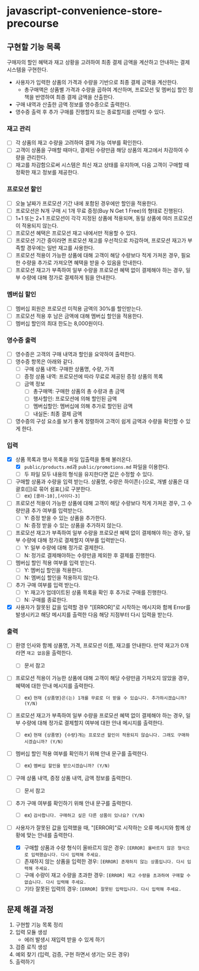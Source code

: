 # javascript-convenience-store-precourse

## 구현할 기능 목록

구매자의 할인 혜택과 재고 상황을 고려하여 최종 결제 금액을 계산하고 안내하는 결제 시스템을 구현한다.

- 사용자가 입력한 상품의 가격과 수량을 기반으로 최종 결제 금액을 계산한다.
  - 총구매액은 상품별 가격과 수량을 곱하여 계산하며, 프로모션 및 멤버십 할인 정책을 반영하여 최종 결제 금액을 산출한다.
- 구매 내역과 산출한 금액 정보를 영수증으로 출력한다.
- 영수증 출력 후 추가 구매를 진행할지 또는 종료할지를 선택할 수 있다.

### **재고 관리**

- [ ] 각 상품의 재고 수량을 고려하여 결제 가능 여부를 확인한다.
- [ ] 고객이 상품을 구매할 때마다, 결제된 수량만큼 해당 상품의 재고에서 차감하여 수량을 관리한다.
- [ ] 재고를 차감함으로써 시스템은 최신 재고 상태를 유지하며, 다음 고객이 구매할 때 정확한 재고 정보를 제공한다.

### **프로모션 할인**

- [ ] 오늘 날짜가 프로모션 기간 내에 포함된 경우에만 할인을 적용한다.
- [ ] 프로모션은 N개 구매 시 1개 무료 증정(Buy N Get 1 Free)의 형태로 진행된다.
- [ ] 1+1 또는 2+1 프로모션이 각각 지정된 상품에 적용되며, 동일 상품에 여러 프로모션이 적용되지 않는다.
- [ ] 프로모션 혜택은 프로모션 재고 내에서만 적용할 수 있다.
- [ ] 프로모션 기간 중이라면 프로모션 재고를 우선적으로 차감하며, 프로모션 재고가 부족할 경우에는 일반 재고를 사용한다.
- [ ] 프로모션 적용이 가능한 상품에 대해 고객이 해당 수량보다 적게 가져온 경우, 필요한 수량을 추가로 가져오면 혜택을 받을 수 있음을 안내한다.
- [ ] 프로모션 재고가 부족하여 일부 수량을 프로모션 혜택 없이 결제해야 하는 경우, 일부 수량에 대해 정가로 결제하게 됨을 안내한다.

### **멤버십 할인**

- [ ] 멤버십 회원은 프로모션 미적용 금액의 30%를 할인받는다.
- [ ] 프로모션 적용 후 남은 금액에 대해 멤버십 할인을 적용한다.
- [ ] 멤버십 할인의 최대 한도는 8,000원이다.

### **영수증 출력**

- [ ] 영수증은 고객의 구매 내역과 할인을 요약하여 출력한다.
- [ ] 영수증 항목은 아래와 같다.
  - [ ] 구매 상품 내역: 구매한 상품명, 수량, 가격
  - [ ] 증정 상품 내역: 프로모션에 따라 무료로 제공된 증정 상품의 목록
  - [ ] 금액 정보
    - [ ] 총구매액: 구매한 상품의 총 수량과 총 금액
    - [ ] 행사할인: 프로모션에 의해 할인된 금액
    - [ ] 멤버십할인: 멤버십에 의해 추가로 할인된 금액
    - [ ] 내실돈: 최종 결제 금액
- [ ] 영수증의 구성 요소를 보기 좋게 정렬하여 고객이 쉽게 금액과 수량을 확인할 수 있게 한다.

### 입력

- [x] 상품 목록과 행사 목록을 파일 입출력을 통해 불러온다.
  - [x] `public/products.md`과 `public/promotions.md` 파일을 이용한다.
  - [ ] 두 파일 모두 내용의 형식을 유지한다면 값은 수정할 수 있다.
- [ ] 구매할 상품과 수량을 입력 받는다. 상품명, 수량은 하이픈(-)으로, 개별 상품은 대괄호([])로 묶어 쉼표(,)로 구분한다.
  - [ ] ex) `[콜라-10],[사이다-3]`
- [ ] 프로모션 적용이 가능한 상품에 대해 고객이 해당 수량보다 적게 가져온 경우, 그 수량만큼 추가 여부를 입력받는다.
  - [ ] Y: 증정 받을 수 있는 상품을 추가한다.
  - [ ] N: 증정 받을 수 있는 상품을 추가하지 않는다.
- [ ] 프로모션 재고가 부족하여 일부 수량을 프로모션 혜택 없이 결제해야 하는 경우, 일부 수량에 대해 정가로 결제할지 여부를 입력받는다.
  - [ ] Y: 일부 수량에 대해 정가로 결제한다.
  - [ ] N: 정가로 결제해야하는 수량만큼 제외한 후 결제를 진행한다.
- [ ] 멤버십 할인 적용 여부를 입력 받는다.
  - [ ] Y: 멤버십 할인을 적용한다.
  - [ ] N: 멤버십 할인을 적용하지 않는다.
- [ ] 추가 구매 여부를 입력 받는다.
  - [ ] Y: 재고가 업데이트된 상품 목록을 확인 후 추가로 구매를 진행한다.
  - [ ] N: 구매를 종료한다.
- [x] 사용자가 잘못된 값을 입력할 경우 "[ERROR]"로 시작하는 메시지와 함께 Error를 발생시키고 해당 메시지를 출력한 다음 해당 지점부터 다시 입력을 받는다.

### **출력**

- [ ] 환영 인사와 함께 상품명, 가격, 프로모션 이름, 재고를 안내한다. 만약 재고가 0개라면 `재고 없음`을 출력한다.
  - [ ] 문서 참고
- [ ] 프로모션 적용이 가능한 상품에 대해 고객이 해당 수량만큼 가져오지 않았을 경우, 혜택에 대한 안내 메시지를 출력한다.
  - [ ] ex) `현재 {상품명}은(는) 1개를 무료로 더 받을 수 있습니다. 추가하시겠습니까? (Y/N)`
- [ ] 프로모션 재고가 부족하여 일부 수량을 프로모션 혜택 없이 결제해야 하는 경우, 일부 수량에 대해 정가로 결제할지 여부에 대한 안내 메시지를 출력한다.
  - [ ] ex) `현재 {상품명} {수량}개는 프로모션 할인이 적용되지 않습니다. 그래도 구매하시겠습니까? (Y/N)`
- [ ] 멤버십 할인 적용 여부를 확인하기 위해 안내 문구를 출력한다.
  - [ ] ex) `멤버십 할인을 받으시겠습니까? (Y/N)`
- [ ] 구매 상품 내역, 증정 상품 내역, 금액 정보를 출력한다.
  - [ ] 문서 참고
- [ ] 추가 구매 여부를 확인하기 위해 안내 문구를 출력한다.

  - [ ] ex) `감사합니다. 구매하고 싶은 다른 상품이 있나요? (Y/N)`

- [ ] 사용자가 잘못된 값을 입력했을 때, "[ERROR]"로 시작하는 오류 메시지와 함께 상황에 맞는 안내를 출력한다.

  - [x] 구매할 상품과 수량 형식이 올바르지 않은 경우: `[ERROR] 올바르지 않은 형식으로 입력했습니다. 다시 입력해 주세요.`
  - [ ] 존재하지 않는 상품을 입력한 경우: `[ERROR] 존재하지 않는 상품입니다. 다시 입력해 주세요.`
  - [ ] 구매 수량이 재고 수량을 초과한 경우: `[ERROR] 재고 수량을 초과하여 구매할 수 없습니다. 다시 입력해 주세요.`
  - [ ] 기타 잘못된 입력의 경우: `[ERROR] 잘못된 입력입니다. 다시 입력해 주세요.`

## 문제 해결 과정

1. 구현할 기능 목록 정리
2. 입력 모듈 생성
   - 에러 발생시 재입력 받을 수 있게 하기
3. 검증 로직 생성
4. 예외 찾기 (입력, 검증, 구현 하면서 생기는 모든 경우)
5. 출력하기
